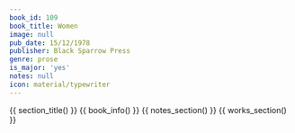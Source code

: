 ```yaml
---
book_id: 109
book_title: Women
image: null
pub_date: 15/12/1978
publisher: Black Sparrow Press
genre: prose
is_major: 'yes'
notes: null
icon: material/typewriter
---
```


{{ section_title() }}
{{ book_info() }}
{{ notes_section() }}
{{ works_section() }}

